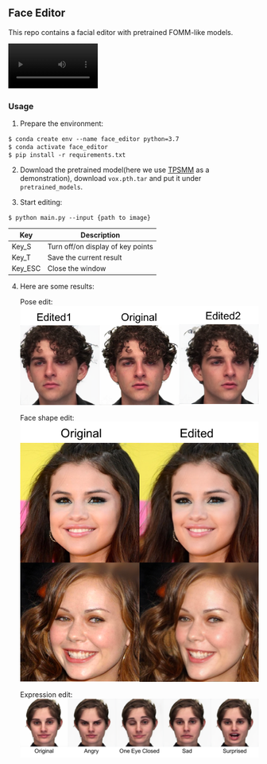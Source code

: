 ## Face Editor

This repo contains a facial editor with pretrained FOMM-like models.

<video src='./figs/record0.mp4' width=180></video>

### Usage
1. Prepare the environment:
```console
$ conda create env --name face_editor python=3.7
$ conda activate face_editor
$ pip install -r requirements.txt
```

2. Download the pretrained model(here we use [TPSMM](https://github.com/yoyo-nb/Thin-Plate-Spline-Motion-Model) as a demonstration), download ```vox.pth.tar``` and put it under ```pretrained_models```.

3. Start editing:
```console 
$ python main.py --input {path to image}
```

| Key | Description|
|---|---|
|Key_S| Turn off/on display of key points |
|Key_T| Save the current result |
|Key_ESC| Close the window|

4. Here are some results:
    
    Pose edit:
    ![Pose](figs/pose_edit.png)

    Face shape edit:
    ![shape](figs/shape_edit.png)

    Expression edit:
    ![expression](figs/exp_edit.png)









